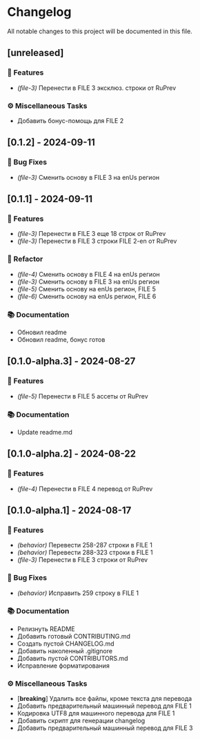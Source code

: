 # Changelog

All notable changes to this project will be documented in this file.

## [unreleased]

### 🚀 Features

- *(file-3)* Перенести в FILE 3 эксклюз. строки от RuPrev

### ⚙️ Miscellaneous Tasks

- Добавить бонус-помощь для FILE 2

## [0.1.2] - 2024-09-11

### 🐛 Bug Fixes

- *(file-3)* Сменить основу в FILE 3 на enUs регион

## [0.1.1] - 2024-09-11

### 🚀 Features

- *(file-3)* Перенести в FILE 3 еще 18 строк от RuPrev
- *(file-3)* Перенести в FILE 3 строки FILE 2-en от RuPrev

### 🚜 Refactor

- *(file-4)* Сменить основу в FILE 4 на enUs регион
- *(file-3)* Сменить основу в FILE 3 на enUs регион
- *(file-5)* Сменить основу на enUs регион, FILE 5
- *(file-6)* Сменить основу на enUs регион, FILE 6

### 📚 Documentation

- Обновил readme
- Обновил readme, бонус готов

## [0.1.0-alpha.3] - 2024-08-27

### 🚀 Features

- *(file-5)* Перенести в FILE 5 ассеты от RuPrev

### 📚 Documentation

- Update readme.md

## [0.1.0-alpha.2] - 2024-08-22

### 🚀 Features

- *(file-4)* Перенести в FILE 4 перевод от RuPrev

## [0.1.0-alpha.1] - 2024-08-17

### 🚀 Features

- *(behavior)* Перевести 258-287 строки в FILE 1
- *(behavior)* Перевести 288-323 строки в FILE 1
- *(file-3)* Перенести в FILE 3 строки от RuPrev

### 🐛 Bug Fixes

- *(behavior)* Исправить 259 строку в FILE 1

### 📚 Documentation

- Релизнуть README
- Добавить готовый CONTRIBUTING.md
- Создать пустой CHANGELOG.md
- Добавить наколенный .gitignore
- Добавить пустой CONTRIBUTORS.md
- Исправление форматирования

### ⚙️ Miscellaneous Tasks

- [**breaking**] Удалить все файлы, кроме текста для перевода
- Добавить предварительный машинный перевод для FILE 1
- Кодировка UTF8 для машинного перевода для FILE 1
- Добавить скрипт для генерации changelog
- Добавить предварительный машинный перевод для FILE 3

<!-- generated by git-cliff -->
